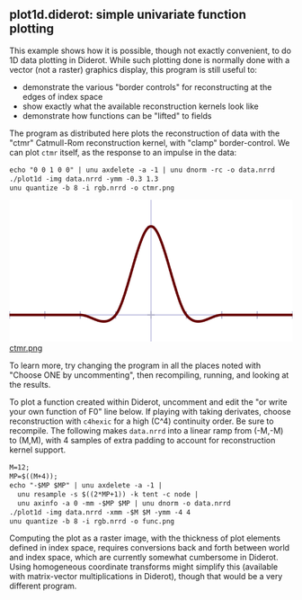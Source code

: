 ## plot1d.diderot: simple univariate function plotting

This example shows how it is possible, though not exactly convenient, to do 1D
data plotting in Diderot. While such plotting done is normally done with a
vector (not a raster) graphics display, this program is still useful to:
* demonstrate the various "border controls" for reconstructing at the edges of index space
* show exactly what the available reconstruction kernels look like
* demonstrate how functions can be "lifted" to fields

The program as distributed here plots the reconstruction of data with the
"ctmr" Catmull-Rom reconstruction kernel, with "clamp" border-control. We can plot
`ctmr` itself, as the response to an impulse in the data:

	echo "0 0 1 0 0" | unu axdelete -a -1 | unu dnorm -rc -o data.nrrd
	./plot1d -img data.nrrd -ymm -0.3 1.3
	unu quantize -b 8 -i rgb.nrrd -o ctmr.png

![](ref/ctmr.png "ctmr.png")  
[ctmr.png](ref/ctmr.png)

To learn more, try
changing the program in all the places noted with "Choose ONE by
uncommenting", then recompiling, running, and looking at the results.


To plot a function created within Diderot,
uncomment and edit the "or write your own function of F0" line below. If
playing with taking derivates, choose reconstruction with `c4hexic` for a high
(C^4) continuity order. Be sure to recompile.  The following makes `data.nrrd`
into a linear ramp from (-M,-M) to (M,M), with 4 samples of extra padding to account
for reconstruction kernel support.

	M=12;
	MP=$((M+4));
	echo "-$MP $MP" | unu axdelete -a -1 |
	  unu resample -s $((2*MP+1)) -k tent -c node |
	  unu axinfo -a 0 -mm -$MP $MP | unu dnorm -o data.nrrd
	./plot1d -img data.nrrd -xmm -$M $M -ymm -4 4
	unu quantize -b 8 -i rgb.nrrd -o func.png

Computing the plot as a raster image, with the thickness of plot elements
defined in index space, requires conversions back and forth between world and
index space, which are currently somewhat cumbersome in Diderot. Using
homogeneous coordinate transforms might simplify this (available with
matrix-vector multiplications in Diderot), though that would be a very
different program.

